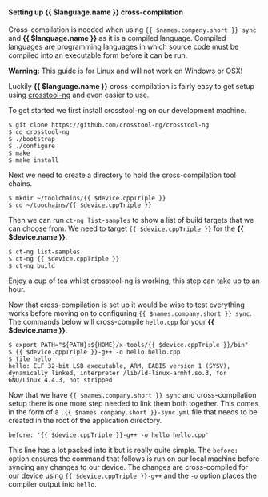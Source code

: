 #### Setting up {{ $language.name }} cross-compilation

Cross-compilation is needed when using `{{ $names.company.short }} sync` and **{{ $language.name }}** as it is a compiled language. Compiled languages are programming languages in which source code must be compiled into an executable form before it can be run.

__Warning:__ This guide is for Linux and will not work on Windows or OSX!

Luckily **{{ $language.name }}** cross-compilation is fairly easy to get setup using [crosstool-ng][crosstool-ng] and even easier to use.

To get started we first install crosstool-ng on our development machine.
```
$ git clone https://github.com/crosstool-ng/crosstool-ng
$ cd crosstool-ng
$ ./bootstrap
$ ./configure
$ make
$ make install
```
Next we need to create a directory to hold the cross-compilation tool chains.
```
$ mkdir ~/toolchains/{{ $device.cppTriple }}
$ cd ~/toochains/{{ $device.cppTriple }}
```
Then we can run `ct-ng list-samples` to show a list of build targets that we can choose from. We need to target `{{ $device.cppTriple }}` for the **{{ $device.name }}**.
```
$ ct-ng list-samples
$ ct-ng {{ $device.cppTriple }}
$ ct-ng build
```
Enjoy a cup of tea whilst crosstool-ng is working, this step can take up to an hour.

Now that cross-compilation is set up it would be wise to test everything works before moving on to configuring `{{ $names.company.short }} sync`. The commands below will cross-compile `hello.cpp` for your **{{ $device.name }}**.
```
$ export PATH="${PATH}:${HOME}/x-tools/{{ $device.cppTriple }}/bin"
$ {{ $device.cppTriple }}-g++ -o hello hello.cpp
$ file hello
hello: ELF 32-bit LSB executable, ARM, EABI5 version 1 (SYSV), dynamically linked, interpreter /lib/ld-linux-armhf.so.3, for GNU/Linux 4.4.3, not stripped
```

Now that we have `{{ $names.company.short }} sync` and cross-compilation setup there is one more step needed to link them both together. This comes in the form of a `.{{ $names.company.short }}-sync.yml` file that needs to be created in the root of the application directory.
```
before: '{{ $device.cppTriple }}-g++ -o hello hello.cpp'
```
This line has a lot packed into it but is really quite simple. The `before:` option ensures the command that follows is run on our local machine before syncing any changes to our device. The changes are cross-compiled for our device using `{{ $device.cppTriple }}-g++` and the `-o` option  places the compiler output into `hello`.

[crosstool-ng]:http://crosstool-ng.org/
